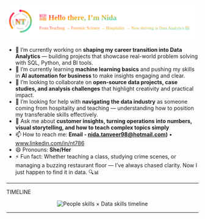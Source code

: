 <p align="center">
  <img src="assets/header-intro.svg" alt="Nida header intro with logo" width="820">
</p>


 

- 🔭 I’m currently working on **shaping my career transition into Data Analytics** — building projects that showcase real-world problem solving with SQL, Python, and BI tools.  
- 🌱 I’m currently learning **machine learning basics** and pushing my skills in **AI automation for business** to make insights engaging and clear.  
- 👯 I’m looking to collaborate on **open-source data projects, case studies, and analysis challenges** that highlight creativity and practical impact.  
- 🤔 I’m looking for help with **navigating the data industry** as someone coming from hospitality and teaching — understanding how to position my transferable skills effectively.  
- 💬 Ask me about **customer insights, turning operations into numbers, visual storytelling, and how to teach complex topics simply**  
- 📫 How to reach me: **Email - nida.tanveer98@hotmail.com)** • www.linkedin.com/in/nt786 
- 😄 Pronouns: **She/Her**  
- ⚡ Fun fact: Whether teaching a class, studying crime scenes, or managing a buzzing restaurant floor — I’ve always chased clarity. Now I just happen to find it in data. 🔍📊
  
---

 TIMELINE
<p align="center">
  <img src="assets/timeline2-animated.svg" alt="People skills × Data skills timeline" />
</p>

---
